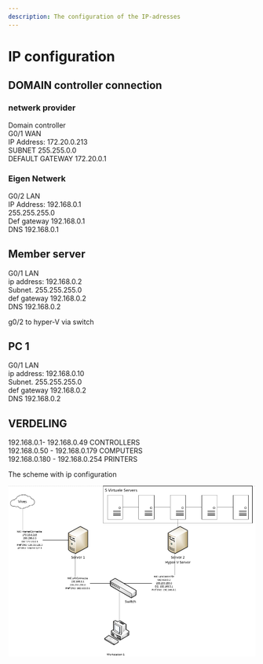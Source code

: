 ```yaml
---
description: The configuration of the IP-adresses
---
```


# IP configuration

## DOMAIN controller connection

### netwerk provider

Domain controller   
G0/1 WAN  
IP Address: 172.20.0.213  
SUBNET 255.255.0.0  
DEFAULT GATEWAY 172.20.0.1

### Eigen Netwerk

G0/2 LAN  
IP Address: 192.168.0.1  
255.255.255.0  
Def gateway 192.168.0.1  
DNS 192.168.0.1

## Member server

G0/1 LAN  
ip address: 192.168.0.2   
Subnet. 255.255.255.0  
def gateway 192.168.0.2   
DNS 192.168.0.2 

g0/2 to hyper-V via switch

## PC 1

G0/1 LAN  
ip address: 192.168.0.10   
Subnet. 255.255.255.0  
def gateway 192.168.0.2   
DNS 192.168.0.2 

## VERDELING

192.168.0.1- 192.168.0.49 CONTROLLERS  
192.168.0.50 - 192.168.0.179 COMPUTERS  
192.168.0.180 - 192.168.0.254 PRINTERS

The scheme with ip configuration

![](.gitbook/assets/windowsschema.PNG)

